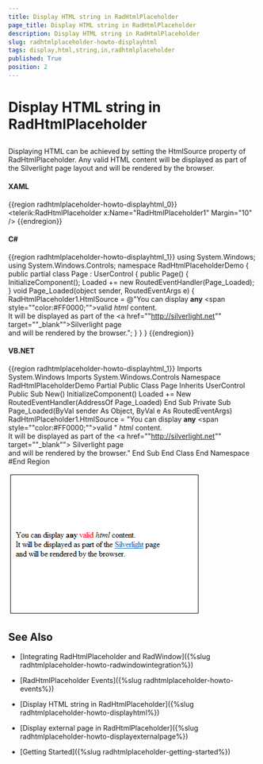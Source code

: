 ```yaml
---
title: Display HTML string in RadHtmlPlaceholder
page_title: Display HTML string in RadHtmlPlaceholder
description: Display HTML string in RadHtmlPlaceholder
slug: radhtmlplaceholder-howto-displayhtml
tags: display,html,string,in,radhtmlplaceholder
published: True
position: 2
---
```


# Display HTML string in RadHtmlPlaceholder



## 

Displaying HTML can be achieved by setting the HtmlSource property of RadHtmlPlaceholder. Any valid HTML content will be displayed as part of the Silverlight page layout and will be rendered by the browser.

#### __XAML__

{{region radhtmlplaceholder-howto-displayhtml_0}}
	<UserControl x:Class="RadHtmlPlaceholderDemo.Page" 
	             xmlns="http://schemas.microsoft.com/winfx/2006/xaml/presentation"
	             xmlns:x="http://schemas.microsoft.com/winfx/2006/xaml"
	             xmlns:telerik="http://schemas.telerik.com/2008/xaml/presentation"
	             Width="400"
	             Height="300">
	    <Grid x:Name="LayoutRoot" Background="White">
	        <Border BorderBrush="Black" BorderThickness="1">
	            <telerik:RadHtmlPlaceholder x:Name="RadHtmlPlaceholder1" Margin="10" />
	        </Border>
	    </Grid>
	</UserControl>
{{endregion}}



#### __C#__

{{region radhtmlplaceholder-howto-displayhtml_1}}
	using System.Windows;
	using System.Windows.Controls;
	namespace RadHtmlPlaceholderDemo
	{
		public partial class Page : UserControl
		{
			public Page()
			{
				InitializeComponent();
				Loaded += new RoutedEventHandler(Page_Loaded);
			}
			void Page_Loaded(object sender, RoutedEventArgs e)
			{
				RadHtmlPlaceholder1.HtmlSource = @"You can display <b>any</b> <span style=""color:#FF0000;"">valid</span>
	<i>html</i> content.<br/>It will be displayed as part of the <a href=""http://silverlight.net"" 
	target=""_blank"">Silverlight</a> page<br/> and will be rendered by the browser.";
			}
		}
	}
	{{endregion}}



#### __VB.NET__

{{region radhtmlplaceholder-howto-displayhtml_1}}
	Imports System.Windows
	Imports System.Windows.Controls
	Namespace RadHtmlPlaceholderDemo
		Partial Public Class Page
			Inherits UserControl
			Public Sub New()
				InitializeComponent()
				Loaded += New RoutedEventHandler(AddressOf Page_Loaded)
			End Sub
			Private Sub Page_Loaded(ByVal sender As Object, ByVal e As RoutedEventArgs)
				RadHtmlPlaceholder1.HtmlSource = "You can display <b>any</b> <span style=""color:#FF0000;"">valid</span> "
	<i>html</i> content.<br/>It will be displayed as part of the <a href=""http://silverlight.net"" target=""_blank"">
		Silverlight</a> page<br/> and will be rendered by the browser."
			End Sub
		End Class
	End Namespace
	#End Region



![](images/image3.png)

## See Also

 * [Integrating RadHtmlPlaceholder and RadWindow]({%slug radhtmlplaceholder-howto-radwindowintegration%})

 * [RadHtmlPlaceholder Events]({%slug radhtmlplaceholder-howto-events%})

 * [Display HTML string in RadHtmlPlaceholder]({%slug radhtmlplaceholder-howto-displayhtml%})

 * [Display external page in RadHtmlPlaceholder]({%slug radhtmlplaceholder-howto-displayexternalpage%})

 * [Getting Started]({%slug radhtmlplaceholder-getting-started%})
